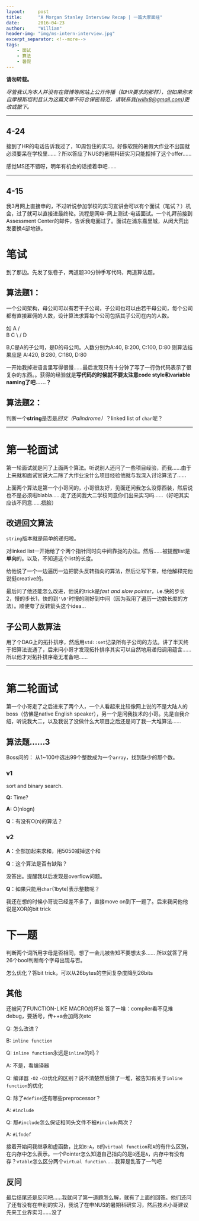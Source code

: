 ```yaml
---
layout:     post
title:      "A Morgan Stanley Interview Recap | 一篇大摩面经"
date:       2016-04-23
author:     "William"
header-img: "img/ms-intern-interview.jpg"
excerpt_separator: <!--more-->
tags:
    - 面试
    - 算法
    - 暑假
---
```


**请勿转载。**

*尽管我认为本人并没有在微博等网站上公开传播（如HR要求的那样），但如果你来自摩根斯坦利且认为这篇文章不符合保密规范，请联系我(willx8@gmail.com)更改或撤下。*

---

## 4-24

接到了HR的电话告诉我过了，10周包住的实习。好像软院的暑假大作业不出国就必须要呆在学校里……？所以答应了NUS的暑期科研实习只能拒掉了这个offer……

感觉MS还不错呀，明年有机会的话接着申吧……

---

## 4-15

我3月网上直接申的，不过听说参加学校的实习宣讲会可以有个面试（笔试？）机会，过了就可以直接进最终轮。流程是网申-网上测试-电话面试。一个礼拜前接到Assessment Center的邮件，告诉我电面过了。面试在浦东嘉里城，从闵大荒出发要换4部地铁。

# 笔试

到了那边。先发了张卷子，两道题30分钟手写代码，两道算法题。

## 算法题1：

一个公司架构，母公司可以有若干子公司，子公司也可以由若干母公司，每个公司都有直接雇佣的人数，设计算法求算每个公司包括其子公司在内的人数。

如
      A
     / \
    B   C
     \ /
      D

B,C是A的子公司，是D的母公司。人数分别为A:40, B:200, C:100, D:80
则算法结果应是 A:420, B:280, C:180, D:80

一开始我掉进语言里写得很慢……最后发现只有十分钟了写了一行伪代码表示了很复杂的东西。。获得的经验就是**写代码的时候就不要太注意code style和variable naming了吧……？**

## 算法题2：

判断一个**string**是否是*回文（Palindrome）*？linked list of `char`呢？

----

# 第一轮面试

第一轮面试就是问了上面两个算法。听说别人还问了一些项目经验，而我……由于上来就和面试官说大二除了大作业没什么项目经验他就与我深入讨论算法了……

上面两个算法是第一个小哥问的，小哥很友好，见面还问我怎么没穿西装，然后说也不是必须啦blabla……走了还问我大二学校同意你们出来实习吗……（好吧其实应该不同意……捂脸）

## 改进回文算法

`string`版本就是简单的递归啦。

对linked list一开始给了个两个指针同时向中间靠拢的办法。然后……被提醒list是**单向**的。以及，不知道这个list的长度。

给他说了一个一边遍历一边把箭头反转指向的算法，然后让写下来，给他解释完他说挺creative的。

最后问了他还能怎么改进，他说的trick是*fast and slow pointer*，i.e.快的步长2，慢的步长1，快的到`'\0'`时慢的刚好到中间（因为我用了遍历一边数长度的方法）。顺便夸了反转箭头这个idea...

## 子公司人数算法

用了个DAG上的拓扑排序，然后用`std::set`记录所有子公司的方法。讲了半天终于把算法说通了，后来问小哥才发现拓扑排序其实可以自然地用递归调用蕴含……所以他才对拓扑排序毫无准备吧……

---

# 第二轮面试

第一个小哥走了之后进来了两个人，一个人看起来比较像网上说的不是大陆人的boss（仿佛是native English speaker），另一个是问我技术的小哥。先是自我介绍，听说我大二，以及我说了没做什么大项目之后还是问了我一大堆算法……

## 算法题……3

Boss问的：
从1~100中选出99个整数成为一个`array`，找到缺少的那个数。

### v1

sort and binary search. 

**Q:** Time? 

**A:** O(nlogn)

**Q**：有没有O(n)的算法？

### v2

**A**：全部加起来求和，用5050减掉这个和

**Q**：这个算法是否有缺陷？

没答出。提醒我以后发现是overflow问题。

**Q**：如果只能用`char`(1byte)表示整数呢？

我还在想的时候小哥说已经差不多了，直接move on到下一题了。后来我问他他说是XOR的bit trick

# 下一题

判断两个词所用字母是否相同，想了一会儿被告知不要想太多……
所以就答了用26个bool判断每个字母出现与否。

怎么优化？答bit trick，可以从26bytes的空间复杂度降到26bits


## 其他

还被问了FUNCTION-LIKE MACRO的坏处 答了一堆：compiler看不见难debug，要括号，传++a会加两次etc

Q: 怎么改进？

B: `inline function`

Q: `inline function`永远是`inline`的吗？

A: 不是，看编译器

Q: 编译器 `-O2` `-O3`优化的区别？说不清楚然后猜了一堆，被告知有关于`inline function`的优化

Q: 除了`#define`还有哪些preprocessor？

A: `#include`

Q: 那`#include`怎么保证相同头文件不被`#include`两次？

A: `#ifndef`

接着开始问我继承和虚函数，比如`B:A`，`B`的`virtual function`和`A`的有什么区别，在内存中怎么表示。一个Pointer怎么知道自己指向的是`B`还是`A`，内存中有没有存？`vtable`怎么区分两个`virtual function`……我算是乱答了一气吧

## 反问

最后结尾还是反问吧……我就问了第一道题怎么解，就有了上面的回答。他们还问了还有没有在申别的实习，我说了在申NUS的暑期科研实习，然后技术小哥建议先来工业界实习……没了

